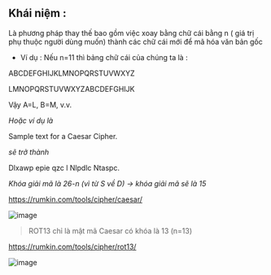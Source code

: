 ## Khái niệm : 

Là phương pháp thay thế bao gồm việc xoay bằng chữ cái bằng n ( giá trị phụ thuộc người dùng muốn) thành các chữ cái mới để mã hóa văn bản gốc

- Ví dụ : Nếu n=11 thì bảng chữ cái của chúng ta là :

ABCDEFGHIJKLMNOPQRSTUVWXYZ

LMNOPQRSTUVWXYZABCDEFGHIJK

Vậy A=L, B=M, v.v.

*Hoặc ví dụ là*

Sample text for a Caesar Cipher.

*sẽ trở thành*

Dlxawp epie qzc l Nlpdlc Ntaspc.

*Khóa giải mã là 26-n (vì từ S về D) -> khóa giải mã sẽ là 15*

https://rumkin.com/tools/cipher/caesar/

![image](https://github.com/yeuubonn2k4/BASIC_OF_CYBER/assets/161863346/bd9da785-a374-4cc2-9859-7a6704389c05)

> ROT13 chỉ là mật mã Caesar có khóa là 13 (n=13)

https://rumkin.com/tools/cipher/rot13/

![image](https://github.com/yeuubonn2k4/BASIC_OF_CYBER/assets/161863346/2f4d4436-c742-44d3-8b2a-4769ec57cdda)
